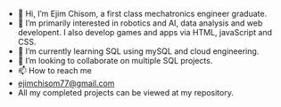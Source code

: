 - 👋 Hi, I’m Ejim Chisom, a first class mechatronics engineer graduate.
- 👀 I’m primarily interested in robotics and AI, data analysis and web developent. I also develop games and apps via HTML, javaScript and CSS.
- 🌱 I’m currently learning SQL using mySQL and cloud engineering.
- 💞️ I’m looking to collaborate on multiple SQL projects.
- 📫 How to reach me
- ejimchisom77@gmail.com
- All my completed projects can be viewed at my repository.

<!---
ej1m/ej1m is a ✨ special ✨ repository because its `README.md` (this file) appears on your GitHub profile.
You can click the Preview link to take a look at your changes.
--->
